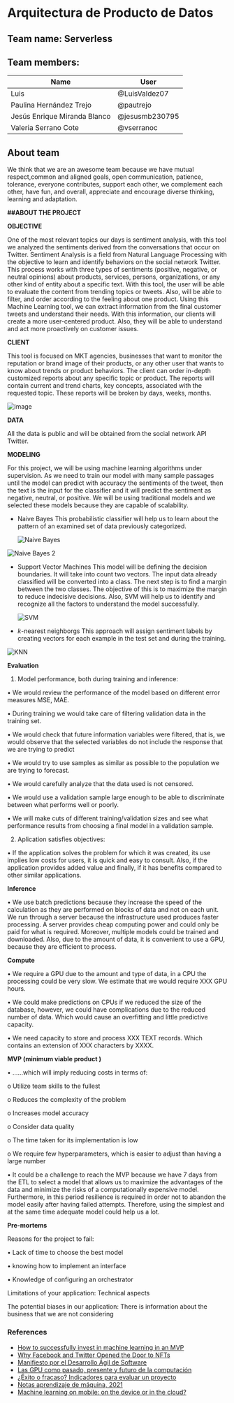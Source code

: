 # Arquitectura de Producto de Datos
## Team name: Serverless

## Team members:

|**Name**|**User**|
| ------------------ | ------------ |
|Luis|@LuisValdez07|
|Paulina Hernández Trejo|@pautrejo|
|Jesús Enrique Miranda Blanco |@jesusmb230795|
|Valeria Serrano Cote |@vserranoc|
## About team
We think that we are an awesome team because we have mutual respect,common and aligned goals, open communication, patience, tolerance, everyone contributes, support each other, we complement each other, have fun, and overall, appreciate and encourage diverse thinking, learning and adaptation.

**##ABOUT THE PROJECT**


**OBJECTIVE**

One of the most relevant topics our days is sentiment analysis, with this tool we analyzed the sentiments derived from the conversations that occur on Twitter. Sentiment Analysis is a field from Natural Language Processing with the objective to learn and identify behaviors on the social network Twitter. This process works with three types of sentiments (positive, negative, or neutral opinions) about products, services, persons, organizations, or any other kind of entity about a specific text. With this tool, the user will be able to evaluate the content from trending topics or tweets. Also, will be able to filter, and order according to the feeling about one product.
Using this Machine Learning tool, we can extract information from the final customer tweets and understand their needs. With this information, our clients will create a more user-centered product. Also, they will be able to understand and act more proactively on customer issues.

**CLIENT**

This tool is focused on MKT agencies, businesses that want to monitor the reputation or brand image of their products, or any other user that wants to know about trends or product behaviors.
The client can order in-depth customized reports about any specific topic or product. The reports will contain current and trend charts, key concepts, associated with the requested topic. These reports will be broken by days, weeks, months.

![image](https://user-images.githubusercontent.com/72115928/156930736-bb1f9720-70e0-4563-9249-a246a5665bb9.png)

**DATA**

All the data is public and will be obtained from the social network API Twitter. 

**MODELING**

For this project, we will be using machine learning algorithms under supervision. As we need to train our model with many sample passages until the model can predict with accuracy the sentiments of the tweet, then the text is the input for the classifier and it will predict the sentiment as negative, neutral, or positive. We will be using traditional models and we selected these models because they are capable of scalability.

- Naive Bayes
  This probabilistic classifier will help us to learn about the pattern of an examined set of data previously categorized.
  
  ![Naive Bayes](https://user-images.githubusercontent.com/72115928/156931898-70efd6e1-774f-450a-9a20-0c7b8370b310.jpeg)
  
![Naive Bayes 2](https://user-images.githubusercontent.com/72115928/156932393-389682e6-49dc-4106-b40e-136212a75638.png)
  
- Support Vector Machines
  This model will be defining the decision boundaries. It will take into count two vectors. The input data already classified will be converted into a class. The next step is to find a margin between the two classes. The objective of this is to maximize the margin to reduce indecisive decisions. Also, SVM will help us to identify and recognize all the factors to understand the model successfully.
  
  ![SVM](https://user-images.githubusercontent.com/72115928/156932505-66ca22b6-c62c-4271-a8d6-550b5a905aa0.png)

- _k_-nearest neighborgs
  This approach will assign sentiment labels by creating vectors for each example in the test set and during the training. 
  
![KNN](https://user-images.githubusercontent.com/72115928/156932917-4333d0b9-7122-4985-9d2d-f3a885a117e5.png)

  **Evaluation** 
  
1.	Model performance, both during training and inference:

•	We would review the performance of the model based on different error measures MSE, MAE.

•	During training we would take care of filtering validation data in the training set.

•	We would check that future information variables were filtered, that is, we would observe that the selected variables do not include the response that we are trying to predict

•	We would try to use samples as similar as possible to the population we are trying to forecast.

•	We would carefully analyze that the data used is not censored.

•	We would use a validation sample large enough to be able to discriminate between what performs well or poorly.

•	We will make cuts of different training/validation sizes and see what performance results from choosing a final model in a validation sample.

2.	Aplication satisfies objectives:

•	If the application solves the problem for which it was created,  its use implies low costs for users, it is quick and easy to consult. Also, if the application provides added value and finally, if it has benefits compared to other similar applications.


**Inference**

•	We use batch predictions because they increase the speed of the calculation as they are performed on blocks of data and not on each unit. We run through a server because  the infrastructure used produces faster processing. A server provides cheap computing power and could only be paid for what is required. Moreover, multiple models could be trained and downloaded. Also, due to the amount of data, it is convenient to use a GPU, because they are efficient to process.


**Compute**

•	We require a GPU due to the amount and type of data, in a CPU the processing could be very slow. We estimate that we would require XXX GPU hours.

•	We could make predictions on CPUs if we reduced the size of the database, however, we could have complications due to the reduced number of data. Which would cause an overfitting and little predictive capacity.

•	We need capacity to store and process XXX TEXT records. Which contains an extension of XXX characters by XXXX.

**MVP (minimum viable product )**

• ……which will imply reducing costs in terms of:

o Utilize team skills to the fullest

o Reduces the complexity of the problem

o Increases model accuracy

o Consider data quality

o The time taken for its implementation is low

o We require few hyperparameters, which is easier to adjust than having a large number


• It could be a challenge to reach the MVP because we have 7 days from the ETL to select a model that allows us to maximize the advantages of the data and minimize the risks of a computationally expensive model. Furthermore, in this period resilience is required in order not to abandon the model easily after having failed attempts. Therefore, using the simplest and at the same time adequate model could help us a lot.

**Pre-mortems**

Reasons for the project to fail:

•	Lack of time to choose the best model

•	knowing how to implement an interface

•	Knowledge of configuring an orchestrator


Limitations of your application:  Technical aspects

The potential biases in our application: 	There is information about the business that we are not considering


### References

*  [How to successfully invest in machine learning in an MVP](https://sennalabs.com/th/blogs/how-to-successfully-invest-in-machine-learning-in-an-mvp)
*  [Why Facebook and Twitter Opened the Door to NFTs](https://www.bloomberg.com/opinion/articles/2022-01-25/why-facebook-and-twitter-opened-the-door-to-nfts)
*  [Manifiesto por el Desarrollo Ágil de Software](http://agilemanifesto.org/iso/es/manifesto.html)
*  [Las GPU como pasado, presente y futuro de la computación](https://www.xataka.com/componentes/las-gpu-como-pasado-presente-y-futuro-de-la-computacion)
*  [¿Éxito o fracaso? Indicadores para evaluar un proyecto](https://www.capterra.mx/blog/1114/exito-o-fracaso-indicadores-para-evaluar-un-proyecto)
*  [Notas aprendizaje de máquina, 2021](https://github.com/felipegonzalez/aprendizaje-maquina-mcd-2021)
*  [Machine learning on mobile: on the device or in the cloud?](https://machinethink.net/blog/machine-learning-device-or-cloud/)


